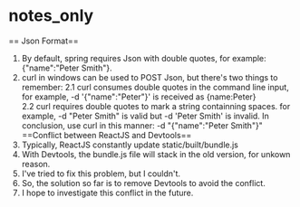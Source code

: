 # notes_only
== Json Format==
 1. By default, spring requires Json with double quotes, for example: {"name":"Peter Smith"}. 
 2. curl in windows can be used to POST Json, but there's two things to remember:
   2.1 curl consumes double quotes in the command line input, for example, -d '{"name":"Peter"}' is received as {name:Peter}  
   2.2 curl requires double quotes to mark a string containning spaces. for example, -d "Peter Smith" is valid but -d 'Peter Smith' is invalid. 
 In conclusion, use curl in this manner: -d "{\"name\":\"Peter Smith\"}"
==Conflict between ReactJS and Devtools==
1. Typically, ReactJS constantly update static/built/bundle.js
2. With Devtools, the bundle.js file will stack in the old version, for unkown reason.
3. I've tried to fix this problem, but I couldn't. 
4. So, the solution so far is to remove Devtools to avoid the conflict.
5. I hope to investigate this conflict in the future. 
